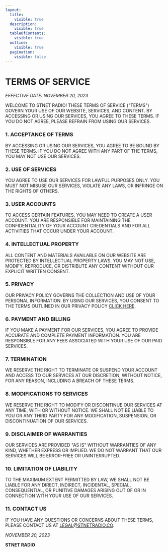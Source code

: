 ```yaml
---
layout:
  title:
    visible: true
  description:
    visible: true
  tableOfContents:
    visible: true
  outline:
    visible: true
  pagination:
    visible: false
---
```


# TERMS OF SERVICE
*EFFECTIVE DATE: NOVEMBER 20, 2023*

WELCOME TO STNET RADIO! THESE TERMS OF SERVICE ("TERMS") GOVERN YOUR USE OF OUR WEBSITE, SERVICES, AND CONTENT. BY ACCESSING OR USING OUR SERVICES, YOU AGREE TO THESE TERMS. IF YOU DO NOT AGREE, PLEASE REFRAIN FROM USING OUR SERVICES.

### 1. **ACCEPTANCE OF TERMS**

BY ACCESSING OR USING OUR SERVICES, YOU AGREE TO BE BOUND BY THESE TERMS. IF YOU DO NOT AGREE WITH ANY PART OF THE TERMS, YOU MAY NOT USE OUR SERVICES.

### 2. **USE OF SERVICES**

YOU AGREE TO USE OUR SERVICES FOR LAWFUL PURPOSES ONLY. YOU MUST NOT MISUSE OUR SERVICES, VIOLATE ANY LAWS, OR INFRINGE ON THE RIGHTS OF OTHERS.

### 3. **USER ACCOUNTS**

TO ACCESS CERTAIN FEATURES, YOU MAY NEED TO CREATE A USER ACCOUNT. YOU ARE RESPONSIBLE FOR MAINTAINING THE CONFIDENTIALITY OF YOUR ACCOUNT CREDENTIALS AND FOR ALL ACTIVITIES THAT OCCUR UNDER YOUR ACCOUNT.

### 4. **INTELLECTUAL PROPERTY**

ALL CONTENT AND MATERIALS AVAILABLE ON OUR WEBSITE ARE PROTECTED BY INTELLECTUAL PROPERTY LAWS. YOU MAY NOT USE, MODIFY, REPRODUCE, OR DISTRIBUTE ANY CONTENT WITHOUT OUR EXPLICIT WRITTEN CONSENT.

### 5. **PRIVACY**

OUR PRIVACY POLICY GOVERNS THE COLLECTION AND USE OF YOUR PERSONAL INFORMATION. BY USING OUR SERVICES, YOU CONSENT TO THE TERMS OUTLINED IN OUR PRIVACY POLICY [CLICK HERE](HTTPS://DOCS.STNETRADIO.CO/PRIVACY-POLICY "OUR PRIVACY POLICY").

### 6. **PAYMENT AND BILLING**

IF YOU MAKE A PAYMENT FOR OUR SERVICES, YOU AGREE TO PROVIDE ACCURATE AND COMPLETE PAYMENT INFORMATION. YOU ARE RESPONSIBLE FOR ANY FEES ASSOCIATED WITH YOUR USE OF OUR PAID SERVICES.

### 7. **TERMINATION**

WE RESERVE THE RIGHT TO TERMINATE OR SUSPEND YOUR ACCOUNT AND ACCESS TO OUR SERVICES AT OUR DISCRETION, WITHOUT NOTICE, FOR ANY REASON, INCLUDING A BREACH OF THESE TERMS.

### 8. **MODIFICATIONS TO SERVICES**

WE RESERVE THE RIGHT TO MODIFY OR DISCONTINUE OUR SERVICES AT ANY TIME, WITH OR WITHOUT NOTICE. WE SHALL NOT BE LIABLE TO YOU OR ANY THIRD PARTY FOR ANY MODIFICATION, SUSPENSION, OR DISCONTINUATION OF OUR SERVICES.

### 9. **DISCLAIMER OF WARRANTIES**

OUR SERVICES ARE PROVIDED "AS IS" WITHOUT WARRANTIES OF ANY KIND, WHETHER EXPRESS OR IMPLIED. WE DO NOT WARRANT THAT OUR SERVICES WILL BE ERROR-FREE OR UNINTERRUPTED.

### 10. **LIMITATION OF LIABILITY**

TO THE MAXIMUM EXTENT PERMITTED BY LAW, WE SHALL NOT BE LIABLE FOR ANY DIRECT, INDIRECT, INCIDENTAL, SPECIAL, CONSEQUENTIAL, OR PUNITIVE DAMAGES ARISING OUT OF OR IN CONNECTION WITH YOUR USE OF OUR SERVICES.

### 11. CONTACT US
IF YOU HAVE ANY QUESTIONS OR CONCERNS ABOUT THESE TERMS, PLEASE CONTACT US AT [LEGAL@STNETRADIO.CO](MAILTO:LEGAL@STNETRADIO.CO).

*NOVEMBER 20, 2023*

**STNET RADIO**